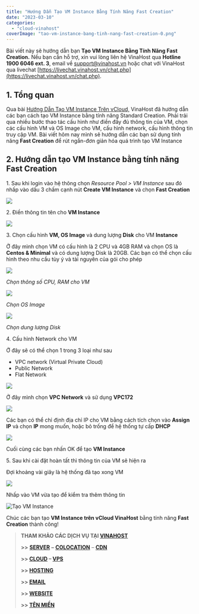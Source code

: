 ```yaml
---
title: "Hướng Dẫn Tạo VM Instance Bằng Tính Năng Fast Creation"
date: "2023-03-10"
categories: 
  - "cloud-vinahost"
coverImage: "tao-vm-instance-bang-tinh-nang-fast-creation-0.png"
---
```


Bài viết này sẽ hướng dẫn bạn **Tạo VM Instance Bằng Tính Năng Fast Creation.** Nếu bạn cần hỗ trợ, xin vui lòng liên hệ VinaHost qua **Hotline 1900 6046 ext. 3**, email về [support@vinahost.vn](mailto:support@vinahost.vn) hoặc chat với VinaHost qua livechat [https://livechat.vinahost.vn/chat.php](https://livechat.vinahost.vn/chat.php).

## 1\. Tổng quan

Qua bài [Hướng Dẫn Tạo VM Instance Trên vCloud,](https://kb.vinahost.vn/tao-vm-instance-tren-vcloud-vinahost/) VinaHost đã hướng dẫn các bạn cách tạo VM Instance bằng tính năng Standard Creation. Phải trải qua nhiều bước thao tác cấu hình như điền đầy đủ thông tin của VM, chọn các cấu hình VM và OS Image cho VM, cấu hình network, cấu hình thông tin truy cập VM. Bài viết hôm nay mình sẽ hướng dẫn các bạn sử dụng tính năng **Fast Creation** để rút ngắn-đơn giản hóa quá trình tạo VM Instance

## 2\. Hướng dẫn tạo VM Instance bằng tính năng Fast Creation

1\. Sau khi login vào hệ thông chọn _Resource Pool > VM Instance_ sau đó nhấp vào dấu 3 chấm cạnh nút **Create VM Instance** và chọn **Fast Creation**

![](images/tao-vm-instance-bang-tinh-nang-fast-creation-1.png)

2\. Điền thông tin tên cho **VM Instance**

![](images/tao-vm-instance-bang-tinh-nang-fast-creation-2.png)

3\. Chọn cấu hình **VM, OS Image** và dung lượng **Disk** cho VM **Instance**

Ở đây mình chọn VM có cấu hình là 2 CPU và 4GB RAM và chọn OS là **Centos & Minimal** và có dung lượng Disk là 20GB. Các bạn có thể chọn cấu hình theo nhu cầu tùy ý và tài nguyên của gói cho phép

![](images/tao-vm-instance-bang-tinh-nang-fast-creation-3.png)

_Chọn thông số CPU, RAM cho VM_ 

![](images/tao-vm-instance-bang-tinh-nang-fast-creation-4.png)

_Chọn OS Image_

![](images/tao-vm-instance-bang-tinh-nang-fast-creation-5.png)

_Chọn dung lượng Disk_

4\. Cấu hình Network cho VM

Ở đây sẽ có thể chọn 1 trong 3 loại như sau

- VPC network (Virtual Private Cloud)
- Public Network
- Flat Network

![](images/tao-vm-instance-bang-tinh-nang-fast-creation-6.png)

Ở đây mình chọn **VPC Network** và sử dụng **VPC172**

![](images/tao-vm-instance-bang-tinh-nang-fast-creation-7.png)

Các bạn có thể chỉ định địa chỉ IP cho VM bằng cách tích chọn vào **Assign IP** và chọn **IP** mong muốn, hoặc bỏ trống để hệ thống tự cấp **DHCP**

![](images/tao-vm-instance-bang-tinh-nang-fast-creation-8.png)

Cuối cùng các bạn nhấn OK để tạo **VM Instance**

5\. Sau khi cài đặt hoàn tất thì thông tin của VM sẽ hiện ra

Đợi khoảng vài giây là hệ thống đã tạo xong VM

![](images/tao-vm-instance-bang-tinh-nang-fast-creation-9.png)

Nhấp vào VM vừa tạo để kiểm tra thêm thông tin

![Tạo VM Instance](images/tao-vm-instance-bang-tinh-nang-fast-creation-10.png)

Chúc các bạn tạo **VM Instance trên vCloud VinaHost** bằng tính năng **Fast Creation** thành công!

> **THAM KHẢO CÁC DỊCH VỤ TẠI [VINAHOST](https://vinahost.vn/)**
> 
> **\>>** [**SERVER**](https://vinahost.vn/thue-may-chu-rieng/) **–** [**COLOCATION**](https://vinahost.vn/colocation.html) – [**CDN**](https://vinahost.vn/dich-vu-cdn-chuyen-nghiep)
> 
> **\>> [CLOUD](https://vinahost.vn/cloud-server-gia-re/) – [VPS](https://vinahost.vn/vps-ssd-chuyen-nghiep/)**
> 
> **\>> [HOSTING](https://vinahost.vn/wordpress-hosting)**
> 
> **\>> [EMAIL](https://vinahost.vn/email-hosting)**
> 
> **\>> [WEBSITE](http://vinawebsite.vn/)**
> 
> **\>> [TÊN MIỀN](https://vinahost.vn/ten-mien-gia-re/)**
